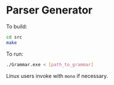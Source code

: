 # Parser Generator

To build:
```bash
cd src
make
```

To run:
```bash
./Grammar.exe < [path_to_grammar]
```

Linux users invoke with `mono` if necessary.
